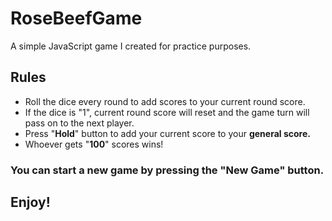 # RoseBeefGame
A  simple JavaScript game I created for practice purposes.
<h2>Rules</h2>
<ul>
<li>Roll the dice every round to add scores to your current round score.</li>
<li>If the dice is "1", current round score will reset and the game turn will pass on to the next player.</li>
<li>Press "<b>Hold</b>" button to add your current score to your <b>general score.</b></li>
<li>Whoever gets "<b>100</b>" scores wins!</li>
</ul>
<h3>You can start a <b>new game</b> by pressing the "New Game" button.</h3>
<h2>Enjoy!</h2>

